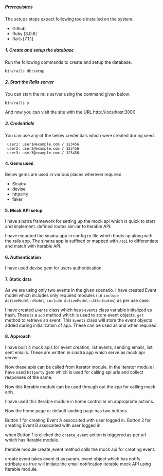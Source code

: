 ##### Prerequisites

The setups steps expect following tools installed on the system.

- Github
- Ruby [3.0.6]
- Rails [7.1.1]


##### 1. Create and setup the database

Run the following commands to create and setup the database.

```
bin/rails db:setup
```

##### 2. Start the Rails server

You can start the rails server using the command given below.

```
bin/rails s
```

And now you can visit the site with the URL http://localhost:3000

##### 3. Credentials

You can use any of the below credentials which were created during seed.

```
 user1: user1@example.com / 123456
 user2: user2@example.com / 123456
 user3: user3@example.com / 123456
```

#### 4. Gems used

Below gems are used in various places wherever required.

- Sinatra
- devise
- httparty
- faker

#### 5. Mock API setup

I have sinatra framework for setting up the mock api which is quick to start and implement. defined routes similar to Iterable API. 

I have mounted the sinatra app in config.ru file which boots up along with the rails app. The sinatra app is suffixed or mapped with `/api` to differentiate and match with Iterable API.

#### 6. Authentication

I have used devise gem for users authentication.

#### 7. Static data

As we are using only two events in the given scenario. I have created Event model which includes only required modules (i.e `include ActiveModel::Model`, `include ActiveModel::Attributes`) as per use case.

I have created `Events` class which has `@events` class variable initialized as hash. There is a `add` method which is used to store event objects. `get` method to retrieve an event. This `Events` class will store the event objects added during initialization of app. These can be used as and when required.

#### 8. Approach

I have built 4 mock apis for event creation, list events, sending emails, list sent emails. These are written in sinatra app which serve as mock api server.

Now these apis can be called from Iterator module. In the Iterator module I have used `httparty` gem which is used for calling api urls and collect responses of the same.

Now this Iterable module can be used through out the app for calling mock apis.

I have used this Iterable module in home controller on appropriate actions.

Now the home page or default landing page has two buttons.

Button 1 for creating Event A assocaited with user logged in.
Button 2 for creating Event B assocaited with user logged in.

when Button 1 is clicked the `create_event` action is triggered as per url which has Iterable module.

Iterable module create_event method calls the mock api for creating event.

create event takes event id as param. event object which has notify attribute as true will initiate the email notification Iterable mock API using Iterable module.
